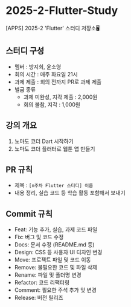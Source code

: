 # 2025-2-Flutter-Study
[APPS] 2025-2 'Flutter' 스터디 저장소🖥️

## 스터디 구성
- 멤버 : 방지희, 윤소영
- 회의 시간 : 매주 화요일 21시
- 과제 제출 : 회의 전까지 PR로 과제 제출
- 벌금 종류
  - 과제 미완성, 지각 제출 : 2,000원
  - 회의 불참, 지각 : 1,000원

## 강의 개요
1. 노마도 코더 Dart 시작하기
2. 노마도 코더 플러터로 웹툰 앱 만들기

## PR 규칙
- 제목 : <code>[n주차 Flutter 스터디] 이름</code>
- 내용 정리, 실습 코드 등 학습 활동 포함해서 보내기

## Commit 규칙
- Feat: 기능 추가, 실습, 과제 코드 파일
- Fix: 버그 및 코드 수정
- Docs: 문서 수정 (README.md 등)
- Design: CSS 등 사용자 UI 디자인 변경
- Move: 프로젝트 파일 및 코드 이동
- Remove: 불필요한 코드 및 파일 삭제
- Rename: 파일 및 폴더명 변경
- Refactor: 코드 리팩터링
- Comment: 필요한 주석 추가 및 변경
- Release: 버전 릴리즈
